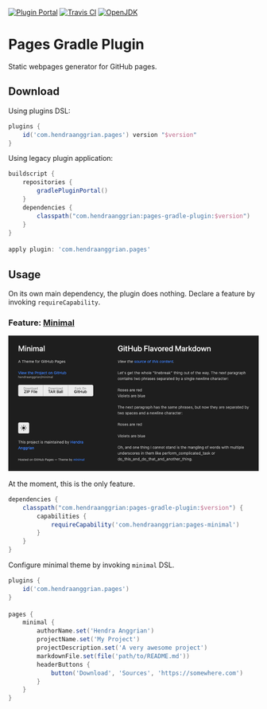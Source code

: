 [![Plugin Portal](https://img.shields.io/maven-metadata/v?label=plugin-portal&metadataUrl=https%3A%2F%2Fplugins.gradle.org%2Fm2%2Fcom%2Fhendraanggrian%2Fpages%2Fcom.hendraanggrian.pages.gradle.plugin%2Fmaven-metadata.xml)](https://plugins.gradle.org/plugin/com.hendraanggrian.pages/)
[![Travis CI](https://img.shields.io/travis/com/hendraanggrian/pages-gradle-plugin)](https://travis-ci.com/github/hendraanggrian/pages-gradle-plugin/)
[![OpenJDK](https://img.shields.io/badge/jdk-1.8+-informational)](https://openjdk.java.net/projects/jdk8/)

# Pages Gradle Plugin

Static webpages generator for GitHub pages.

## Download

Using plugins DSL:

```gradle
plugins {
    id('com.hendraanggrian.pages') version "$version"
}
```

Using legacy plugin application:

```gradle
buildscript {
    repositories {
        gradlePluginPortal()
    }
    dependencies {
        classpath("com.hendraanggrian:pages-gradle-plugin:$version")
    }
}

apply plugin: 'com.hendraanggrian.pages'
```

## Usage

On its own main dependency, the plugin does nothing. Declare a feature by invoking `requireCapability`.

### Feature: [Minimal](https://github.com/hendraanggrian/minimal-theme/)

![Minimal preview](images/preview_minimal.png)

At the moment, this is the only feature.

```gradle
dependencies {
    classpath("com.hendraanggrian:pages-gradle-plugin:$version") {
        capabilities {
            requireCapability('com.hendraanggrian:pages-minimal')
        }
    }
}
```

Configure minimal theme by invoking `minimal` DSL.

```gradle
plugins {
    id('com.hendraanggrian.pages')
}

pages {
    minimal {
        authorName.set('Hendra Anggrian')
        projectName.set('My Project')
        projectDescription.set('A very awesome project')
        markdownFile.set(file('path/to/README.md'))
        headerButtons {
            button('Download', 'Sources', 'https://somewhere.com')
        }
    }
}
```
